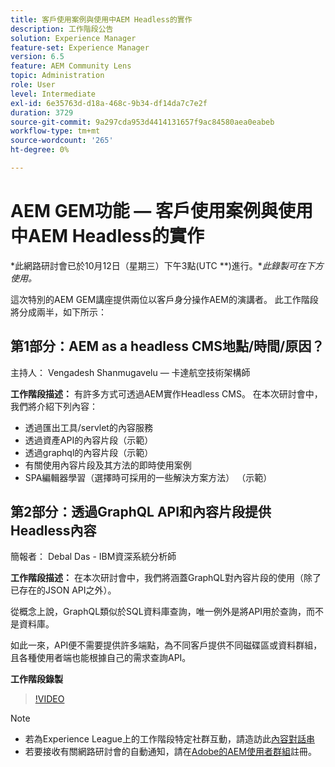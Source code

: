 ```yaml
---
title: 客戶使用案例與使用中AEM Headless的實作
description: 工作階段公告
solution: Experience Manager
feature-set: Experience Manager
version: 6.5
feature: AEM Community Lens
topic: Administration
role: User
level: Intermediate
exl-id: 6e35763d-d18a-468c-9b34-df14da7c7e2f
duration: 3729
source-git-commit: 9a297cda953d4414131657f9ac84580aea0eabeb
workflow-type: tm+mt
source-wordcount: '265'
ht-degree: 0%

---
```


# AEM GEM功能 — 客戶使用案例與使用中AEM Headless的實作

*此網路研討會已於10月12日（星期三）下午3點(UTC **)進行。**此錄製可在下方使用。*

這次特別的AEM GEM講座提供兩位以客戶身分操作AEM的演講者。 此工作階段將分成兩半，如下所示：

## 第1部分：AEM as a headless CMS地點/時間/原因？

主持人： Vengadesh Shanmugavelu — 卡達航空技術架構師

**工作階段描述：**
有許多方式可透過AEM實作Headless CMS。
在本次研討會中，我們將介紹下列內容：

* 透過匯出工具/servlet的內容服務
* 透過資產API的內容片段（示範）
* 透過graphql的內容片段（示範）
* 有關使用內容片段及其方法的即時使用案例
* SPA編輯器學習（選擇時可採用的一些解決方案方法） （示範）

## 第2部分：透過GraphQL API和內容片段提供Headless內容

簡報者： Debal Das - IBM資深系統分析師

**工作階段描述：**
在本次研討會中，我們將涵蓋GraphQL對內容片段的使用（除了已存在的JSON API之外）。

從概念上說，GraphQL類似於SQL資料庫查詢，唯一例外是將API用於查詢，而不是資料庫。

如此一來，API便不需要提供許多端點，為不同客戶提供不同磁碟區或資料群組，且各種使用者端也能根據自己的需求查詢API。

**工作階段錄製**

>[!VIDEO](https://video.tv.adobe.com/v/3410160)

>[!NOTE]
>
>* 若為Experience League上的工作階段特定社群互動，請造訪此[內容對話串](https://adobe.ly/3r6P4nr)
>* 若要接收有關網路研討會的自動通知，請在[Adobe的AEM使用者群組](https://aem-augs.adobe.com/)註冊。
